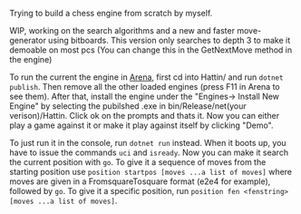 Trying to build a chess engine from scratch by myself.

WIP, working on the search algorithms and a new and faster move-generator using bitboards. This version only searches to depth 3 to make it demoable on most pcs (You can change this in the GetNextMove method in the engine)

To run the current the engine in [Arena](http://www.playwitharena.de/), first cd into Hattin/ and run `dotnet publish`. Then remove all the other loaded engines (press F11 in Arena to see them). After that, install the engine under the "Engines-> Install New Engine" by selecting the pubilshed .exe in bin/Release/net(your verison)/Hattin. Click ok on the prompts and thats it. Now you can either play a game against it or make it play against itself by clicking "Demo".

To just run it in the console, run `dotnet run` instead. When it boots up, you have to issue the commands `uci` and `isready`. Now you can make it search the current position with `go`. To give it a sequence of moves from the starting position use `position startpos [moves ...a list of moves]` where moves are given in a FromsquareTosquare format (e2e4 for example), followed by `go`. To give it a specific position, run `position fen <fenstring> [moves ...a list of moves]`.

